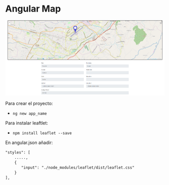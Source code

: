 # Angular Map
<p align="center">
    <img src="img/mapa.png" />
</p>

Para crear el proyecto:
* `ng new app_name`

Para instalar leaftlet:
* `npm install leaflet --save`

En angular.json añadir:
```
"styles": [
	....., 
	{
	   "input": "./node_modules/leaflet/dist/leaflet.css"
	}
],
```